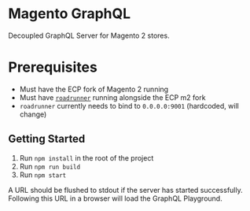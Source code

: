 # Magento GraphQL

Decoupled GraphQL Server for Magento 2 stores.

# Prerequisites

-   Must have the ECP fork of Magento 2 running
-   Must have [`roadrunner`](https://github.com/spiral/roadrunner) running alongside the ECP m2 fork
-   `roadrunner` currently needs to bind to `0.0.0.0:9001` (hardcoded, will change)

## Getting Started

1. Run `npm install` in the root of the project
2. Run `npm run build`
3. Run `npm start`

A URL should be flushed to stdout if the server has started successfully. Following this URL in a browser will load the GraphQL Playground.
